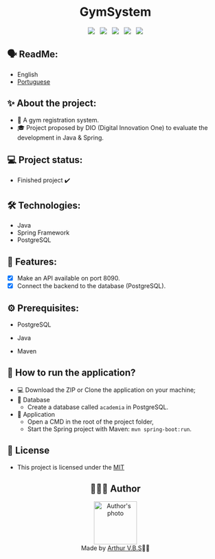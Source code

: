 <h1 align="center">GymSystem</h1>

<div align="center">
  <img src="https://img.shields.io/badge/License-MIT-000?style=social&logo=json&logoColor=469BD2">
  &nbsp;
  <img src="https://img.shields.io/badge/GitHub-000?style=social&logo=github&logoColor=469BD2">
  &nbsp;
  <img src="https://img.shields.io/badge/Java-000?style=social&logo=java&logoColor=469BD2">
  &nbsp;
  <img src="https://img.shields.io/badge/Spring-000?style=social&logo=spring&logoColor=469BD2">
  &nbsp;
  <img src="https://img.shields.io/badge/PostgreSQL-000?style=social&logo=postgresql&logoColor=469BD2">
</div>

## 🗣️ ReadMe:

- English
- [Portuguese](https://github.com/ArthurVBS/GymSystem/blob/main/README-pt.md)

## ✨ About the project:

- 🦾 A gym registration system.
- 🎓 Project proposed by DIO (Digital Innovation One) to evaluate the development in Java & Spring.

## 💻 Project status:

- Finished project ✔️

## 🛠 Technologies:

- Java
- Spring Framework
- PostgreSQL

## 📝 Features:

- [X] Make an API available on port 8090.
- [X] Connect the backend to the database (PostgreSQL).

## ⚙️ Prerequisites:

- PostgreSQL

- Java

- Maven

## 🚀 How to run the application?

- 💻 Download the ZIP or Clone the application on your machine;
- 🎲 Database
  - Create a database called `academia` in PostgreSQL.
- 🤖 Application
  - Open a CMD in the root of the project folder,
  - Start the Spring project with Maven: `mvn spring-boot:run`.

## 📝 License

- This project is licensed under the [MIT](https://github.com/ArthurVBS/GymSystem/blob/main/LICENSE)

<h2 align="center">👨🏽‍💻 Author</h2>
<div align="center">
  <img width="100px;" src="https://avatars.githubusercontent.com/u/84406367?v=4" alt="Author's photo"/>
  <br><span>Made by <a href="https://github.com/ArthurVBS" target="_blank" rel="external">Arthur V.B.S</a>✌🏽</span>
</div>

